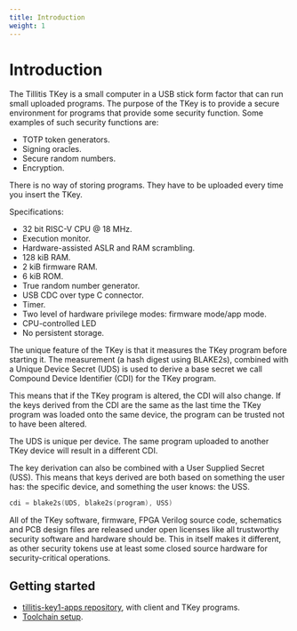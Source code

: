 ```yaml
---
title: Introduction
weight: 1
---
```


# Introduction

The Tillitis TKey is a small computer in a USB stick form factor that
can run small uploaded programs. The purpose of the TKey is to provide
a secure environment for programs that provide some security function.
Some examples of such security functions are:

- TOTP token generators.
- Signing oracles.
- Secure random numbers.
- Encryption.

There is no way of storing programs. They have to be uploaded
every time you insert the TKey.

Specifications:

- 32 bit RISC-V CPU @ 18 MHz.
- Execution monitor.
- Hardware-assisted ASLR and RAM scrambling.
- 128 kiB RAM.
- 2 kiB firmware RAM.
- 6 kiB ROM.
- True random number generator.
- USB CDC over type C connector.
- Timer.
- Two level of hardware privilege modes: firmware mode/app mode.
- CPU-controlled LED
- No persistent storage.

The unique feature of the TKey is that it measures the TKey program
before starting it. The measurement (a hash digest using BLAKE2s),
combined with a Unique Device Secret (UDS) is used to derive a base
secret we call Compound Device Identifier (CDI) for the TKey program.

This means that if the TKey program is altered, the CDI will also
change. If the keys derived from the CDI are the same as the last time
the TKey program was loaded onto the same device, the program can be
trusted not to have been altered.

The UDS is unique per device. The same program uploaded to another
TKey device will result in a different CDI.

The key derivation can also be combined with a User Supplied Secret
(USS). This means that keys derived are both based on something the
user has: the specific device, and something the user knows: the USS.

```go
cdi = blake2s(UDS, blake2s(program), USS)
```

All of the TKey software, firmware, FPGA Verilog source code,
schematics and PCB design files are released under open licenses like
all trustworthy security software and hardware should be. This in
itself makes it different, as other security tokens use at least some
closed source hardware for security-critical operations.

## Getting started

* [tillitis-key1-apps repository](https://github.com/tillitis/tillitis-key1-apps),
  with client and TKey programs.
* [Toolchain setup](../tools/).
